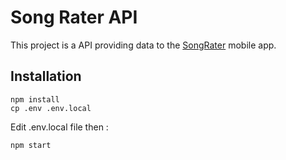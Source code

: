 # Song Rater API

This project is a API providing data to the [SongRater](https://github.com/n-tanoDC/song_rater_app) mobile app.

## Installation

```shell script
npm install
cp .env .env.local
```

Edit .env.local file then :

```shell script
npm start
```



